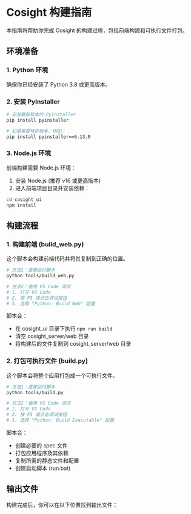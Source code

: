 # Cosight 构建指南

本指南将帮助你完成 Cosight 的构建过程，包括前端构建和可执行文件打包。

## 环境准备

### 1. Python 环境
确保你已经安装了 Python 3.8 或更高版本。

### 2. 安装 PyInstaller
```bash
# 安装最新版本的 PyInstaller
pip install pyinstaller

# 如果需要特定版本，例如：
pip install pyinstaller==6.13.0
```

### 3. Node.js 环境
前端构建需要 Node.js 环境：
1. 安装 Node.js (推荐 v16 或更高版本)
2. 进入前端项目目录并安装依赖：
```bash
cd cosight_ui
npm install
```

## 构建流程

### 1. 构建前端 (build_web.py)
这个脚本会构建前端代码并将其复制到正确的位置。

```bash
# 方法1：直接运行脚本
python tools/build_web.py

# 方法2：使用 VS Code 调试
# 1. 打开 VS Code
# 2. 按 F5 或点击调试按钮
# 3. 选择 "Python: Build Web" 配置
```

脚本会：
- 在 cosight_ui 目录下执行 `npm run build`
- 清空 cosight_server/web 目录
- 将构建后的文件复制到 cosight_server/web 目录

### 2. 打包可执行文件 (build.py)
这个脚本会将整个应用打包成一个可执行文件。

```bash
# 方法1：直接运行脚本
python tools/build.py

# 方法2：使用 VS Code 调试
# 1. 打开 VS Code
# 2. 按 F5 或点击调试按钮
# 3. 选择 "Python: Build Executable" 配置
```

脚本会：
- 创建必要的 spec 文件
- 打包应用程序及其依赖
- 复制所需的静态文件和配置
- 创建启动脚本 (run.bat)

## 输出文件

构建完成后，你可以在以下位置找到输出文件： 